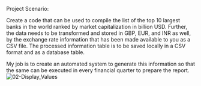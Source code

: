 Project Scenario:

Create a code that can be used to compile the list of the top 10 largest banks in the world ranked by market capitalization in billion USD. 
Further, the data needs to be transformed and stored in GBP, EUR, and INR as well, by the exchange rate information that has been made available to you as a CSV file. 
The processed information table is to be saved locally in a CSV format and as a database table.

My job is to create an automated system to generate this information so that the same can be executed in every financial quarter to prepare the report.
![02-Display_Values](https://github.com/Ga1ou/IBM-Data-Engineering-Certificate/assets/68077417/86507630-b6db-4192-976c-8595ba053a28)
